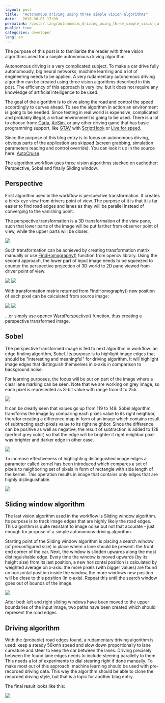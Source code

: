 ```yaml
---
layout: post
title:  "Autonomous driving using three simple vision algorithms"
date:   2018-06-01 17:00
permalink: /posts/:lang/autonomous_driving_using_three_simple_vision_algorithms/
public: true
categories: developer
lang: en
---
```


The purpose of this post is to familiarize the reader with three vision algorithms used for a simple autonomous driving algorithm.

Autonomous driving is a very complicated subject. To make a car drive fully autonomously, big neural networks, machine learning and a lot of engineering needs to be applied. A very rudamentary autonomous driving algorithm can be created using three vision algorithms described in this post. The efficiency of this approach is very low, but it does not require any knowledge of artificial intelligence to be used.

The goal of the algorithm is to drive along the road and control the speed accordingly to curves ahead. To see the algorithm in action an environment is going to be needed. Since testing in real world is expensive, complicated and probably illegal, a virtual environment is going to be used. There is a lot to choose from: [Carla](http://carla.org/), [AirSim](https://github.com/Microsoft/AirSim), or any other driving game that has basic programming support, like [GTAV](https://www.rockstargames.com/V/) with [ScriptHook](http://www.dev-c.com/gtav/scripthookv/) or [Live for speed](https://www.lfs.net/).

Since the purpose of this blog entry is to focus on autonomous driving, obvious parts of the application are skipped (screen grabbing, simulation parameters reading and control override). You can look it up in the source here: [AutoCruise](https://github.com/Soolek/AutoCruise/tree/master/AutoCruise).

The algorithm workflow uses three vision algorithms stacked on eachother: Perspective, Sobel and finally Sliding window.

## Perspective

First algorithm used in the workflow is perspective transformation. It creates a birds-eye view from drivers point of view. The purpose of it is that it is far easier to find road edges and lanes as they will be parallel instead of converging to the vanishing point.

The perspective transformation is a 3D transformation of the view pane, such that lower parts of the image will be put farther from observer point of view, while the upper parts will be closer.

![](/assets/images/posts/autonomous_driving_using_three_simple_vision_algorithms/perspective.gif)

Such transformation can be achieved by creating transformation matrix manually or use [FindHomography()](https://docs.opencv.org/3.4.1/d9/dab/tutorial_homography.html) function from opencv library. Using the second approach, the lower part of input image needs to be squeezed to counter the perspective projection of 3D world to 2D pane viewed from driver point of view:

![](/assets/images/posts/autonomous_driving_using_three_simple_vision_algorithms/perspective1.jpg)
![](/assets/images/posts/autonomous_driving_using_three_simple_vision_algorithms/perspective2.jpg)

With transformation matrix returned from FindHomography() new position of each pixel can be calculated from source image:

![](/assets/images/posts/autonomous_driving_using_three_simple_vision_algorithms/perspective_matrix1.jpg)
![](/assets/images/posts/autonomous_driving_using_three_simple_vision_algorithms/perspective_matrix2.jpg)

...or simply use opencv [WarpPerspective()](https://docs.opencv.org/2.4/modules/imgproc/doc/geometric_transformations.html) function, thus creating a perspective transformed image.

## Sobel

The perspective transformed image is fed to next algorithm in workflow: an edge finding algorithm, Sobel. Its purpose is to highlight image edges that should be "interesting and meaningful" for driving algorithm. It will highlight image edges that distinguish themselves in x-axis in comparison to background noise.

For learning purposes, the focus will be put on part of the image where a clear lane marking can be seen. Note that we are working on grey image, so each pixel is represented as 8-bit value with range from 0 to 255.

![](/assets/images/posts/autonomous_driving_using_three_simple_vision_algorithms/sobel1.png)

It can be clearly seen that values go up from 119 to 149. Sobel algorithm transforms the image by comparing each pixels value to its right neighbor, therefor creating a difference map in form of an image which contains result of subtracting each pixels value to its right neighbor. Since the difference can be positive as well as negative, the result of subtraction is added to 128 (perfect grey color) so that the edge will be brighter if right neighbor pixel was brighter and darker edge in other case.

![](/assets/images/posts/autonomous_driving_using_three_simple_vision_algorithms/sobel2.png)

To increase effectiveness of highlighting distinguished image edges a parameter called kernel has been introduced which compares a set of pixels to neighboring set of pixels in form of rectangle with side length of the kernel. This operation results in image that contains only edges that are highly distinguishable.

 ![](/assets/images/posts/autonomous_driving_using_three_simple_vision_algorithms/sobel3.png)

## Sliding window algorithm

The last vision algorithm used in the workflow is Sliding window algorithm. Its purpose is to track image edges that are highly likely the road edges. This algorithm is quite resistant to image noise but not that accurate - just enough for purpose of a simple autonomous driving algorithm.

Starting point of the Sliding window algorithm is placing a search window (of preconfigured size) in place where a lane should be present: the front end corner of the car. Next, the window is slidden upwards along the most distinguishable edge. Every time the window is moved upwards (by its height size) from its last position, a new horizontal position is calculated by weighted average on x-axis: the more pixels (with bigger values) are found on horizontal position inside the window, the more windows new position will be close to this position (in x-axis). Repeat this until the search window goes out of bounds of the image.

![](/assets/images/posts/autonomous_driving_using_three_simple_vision_algorithms/sliding_window.gif)

After both left and right sliding windows have been moved to the upper boundaries of the input image, two paths have been created which should represent the road edges.

## Driving algorithm

With the (probable) road edges found, a rudamentary driving algorithm is used: keep a steady 50kmh speed and slow down proportionally to lane curvature and steer to keep the car between the lanes. Driving precisely between the found lane edges needs to include steering parallelly to them. This needs a lot of experiments to dial steering right if done manually. To make most out of this approach, machine learning should be used with pre-recorded driving data. This way the algorithm should be able to clone the recorded driving style, but that is a topic for another blog entry.

The final result looks like this:

[![](/assets/images/posts/autonomous_driving_using_three_simple_vision_algorithms/yt_link.jpg)](https://youtu.be/jKJhDTwFSVY?t=37)